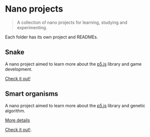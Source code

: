 # Nano projects
> A collection of nano projects for learning, studying and experimenting.

Each folder has its own project and READMEs.

## Snake
A nano project aimed to learn more about the [p5.js](http://p5js.org) library and game development.

[Check it out!](https://rawgit.com/conradoqg/study-nano-projects/master/snake/index.html)

## Smart organisms
A nano project aimed to learn more about the [p5.js](http://p5js.org) library and genetic algorithm.

[More details](https://github.com/conradoqg/study-nano-projects/tree/master/smart-organisms)

[Check it out!](https://rawgit.com/conradoqg/study-nano-projects/master/smart-organisms/index.html).

